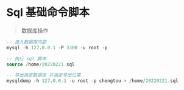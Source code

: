 # Sql 基础命令脚本

>数据库操作
```sql
-- 进入数据库内部
mysql -h 127.0.0.1 -P 3300 -u root -p

-- 执行 sql 脚本
source /home/20220221.sql

-- 导出指定数据库 并指定导出位置
mysqldump -h 127.0.0.1 -u root -p chengtou > /home/20220221.sql

```





































